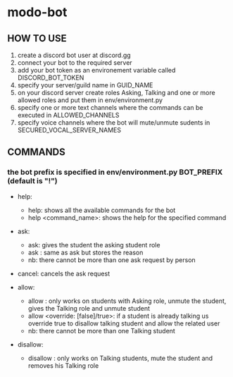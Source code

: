 # modo-bot

## HOW TO USE
1. create a discord bot user at discord.gg
2. connect your bot to the required server
3. add your bot token as an environement variable called DISCORD_BOT_TOKEN
4. specify your server/guild name in GUID_NAME
5. on your discord server create roles Asking, Talking and one or more allowed roles and put them in env/environment.py
6. specify one or more text channels where the commands can be executed in ALLOWED_CHANNELS
7. specify voice channels where the bot will mute/unmute sudents in SECURED_VOCAL_SERVER_NAMES

## COMMANDS
### the bot prefix is specified in env/environment.py BOT_PREFIX (default is "!")

- help:
  - help: shows all the available commands for the bot
  - help <command_name>: shows the help for the specified command
- ask:
  - ask: gives the student the asking student role
  - ask <reason>: same as ask but stores the reason
  - nb: there cannot be more than one ask request by person
- cancel: cancels the ask request
- allow:
  - allow <username>: only works on students with Asking role, unmute the student, gives the Talking role and unmute student
  - allow <username> <override: [false]/true>: if a student is already talking us override true to disallow talking student and allow the <username> related user
  - nb: there cannot be more than one Talking student
 
- disallow:
  - disallow <username>: only works on Talking students, mute the student and removes his Talking role
